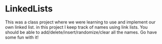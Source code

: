 # LinkedLists
This was a class project where we were learning to use and implement our own linked list. in this project I keep track of names using link lists. You should be able to add/delete/insert/randomize/clear all the names. Go have some fun with it!
